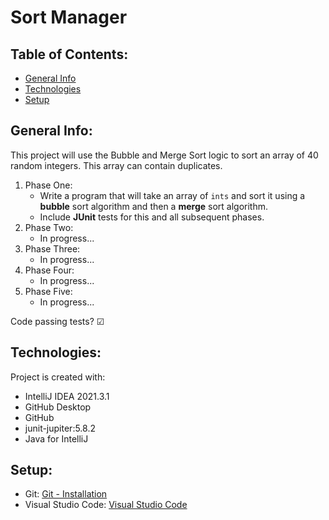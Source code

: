 # Sort Manager

## Table of Contents:

* [General Info](#general-info)
* [Technologies](#techonologies)
* [Setup](#setup)

## General Info:
This project will use the Bubble and Merge Sort logic to sort an array of 40 random integers. This array can contain duplicates.
1. Phase One:
   * Write a program that will take an array of `ints` and sort it using a **bubble** sort algorithm and then a **merge** sort algorithm.
   * Include **JUnit** tests for this and all subsequent phases.
2. Phase Two:
   * In progress...
3. Phase Three:
   * In progress...
4. Phase Four:
   * In progress...
6. Phase Five:
   * In progress...

Code passing tests? &#9745;

## Technologies:

Project is created with:
* IntelliJ IDEA 2021.3.1
* GitHub Desktop
* GitHub
* junit-jupiter:5.8.2
* Java for IntelliJ

## Setup:

* Git: [Git - Installation](https://git-scm.com/book/en/v2/Getting-Started-Installing-Git)
* Visual Studio Code: [Visual Studio Code](https://code.visualstudio.com)
